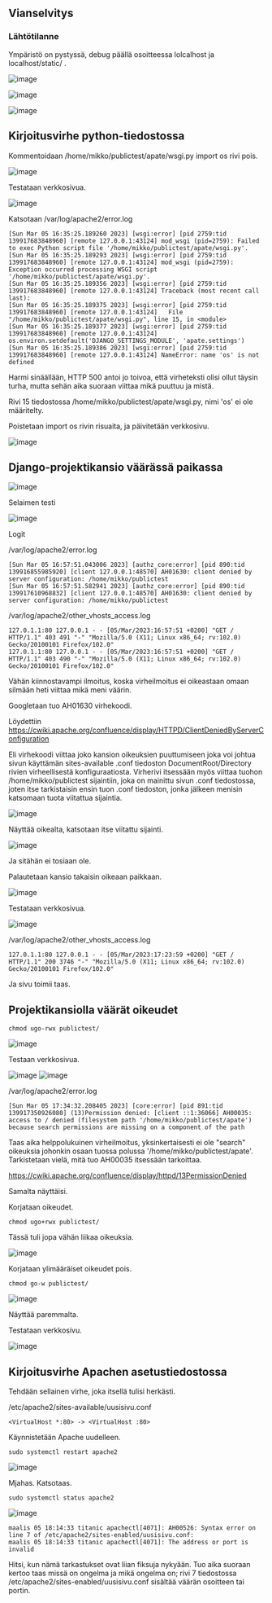 ## Vianselvitys

### Lähtötilanne

Ympäristö on pystyssä, debug päällä osoitteessa lolcalhost ja localhost/static/ .

![image](https://user-images.githubusercontent.com/122888695/222965679-24a10d2d-3f06-4d7e-a817-fb794e76e6e6.png)

![image](https://user-images.githubusercontent.com/122888695/222965687-7d965faa-4183-4375-ac90-4755bec4e985.png)

![image](https://user-images.githubusercontent.com/122888695/222965704-f9335e31-ce6a-4050-9883-eddc2d26a4bc.png)

## Kirjoitusvirhe python-tiedostossa

Kommentoidaan /home/mikko/publictest/apate/wsgi.py import os rivi pois.

![image](https://user-images.githubusercontent.com/122888695/222966915-0e86c591-1b76-442b-8af4-f40d775fa26f.png)

Testataan verkkosivua.

![image](https://user-images.githubusercontent.com/122888695/222966951-13e98670-d179-47ad-af32-0db8b7d6e5d4.png)

Katsotaan /var/log/apache2/error.log

    [Sun Mar 05 16:35:25.189260 2023] [wsgi:error] [pid 2759:tid 139917683848960] [remote 127.0.0.1:43124] mod_wsgi (pid=2759): Failed to exec Python script file '/home/mikko/publictest/apate/wsgi.py'.
    [Sun Mar 05 16:35:25.189293 2023] [wsgi:error] [pid 2759:tid 139917683848960] [remote 127.0.0.1:43124] mod_wsgi (pid=2759): Exception occurred processing WSGI script '/home/mikko/publictest/apate/wsgi.py'.
    [Sun Mar 05 16:35:25.189356 2023] [wsgi:error] [pid 2759:tid 139917683848960] [remote 127.0.0.1:43124] Traceback (most recent call last):
    [Sun Mar 05 16:35:25.189375 2023] [wsgi:error] [pid 2759:tid 139917683848960] [remote 127.0.0.1:43124]   File "/home/mikko/publictest/apate/wsgi.py", line 15, in <module>
    [Sun Mar 05 16:35:25.189377 2023] [wsgi:error] [pid 2759:tid 139917683848960] [remote 127.0.0.1:43124]     os.environ.setdefault('DJANGO_SETTINGS_MODULE', 'apate.settings')
    [Sun Mar 05 16:35:25.189386 2023] [wsgi:error] [pid 2759:tid 139917683848960] [remote 127.0.0.1:43124] NameError: name 'os' is not defined

Harmi sinäällään, HTTP 500 antoi jo toivoa, että virheteksti olisi ollut täysin turha, mutta sehän aika suoraan viittaa mikä puuttuu ja mistä. 

Rivi 15 tiedostossa /home/mikko/publictest/apate/wsgi.py, nimi 'os' ei ole määritelty. 

Poistetaan import os rivin risuaita, ja päivitetään verkkosivu.

![image](https://user-images.githubusercontent.com/122888695/222967665-a0158935-2b47-4e62-9337-103008709782.png)


## Django-projektikansio väärässä paikassa

![image](https://user-images.githubusercontent.com/122888695/222968151-2d7fcb62-c94b-48c4-8070-53ee33f8e291.png)

Selaimen testi

![image](https://user-images.githubusercontent.com/122888695/222968170-fb5e2305-98b1-4d88-b0e4-4661af533c27.png)

Logit

/var/log/apache2/error.log

    [Sun Mar 05 16:57:51.043006 2023] [authz_core:error] [pid 890:tid 139916855985920] [client 127.0.0.1:48570] AH01630: client denied by server configuration: /home/mikko/publictest
    [Sun Mar 05 16:57:51.582941 2023] [authz_core:error] [pid 890:tid 139917610968832] [client 127.0.0.1:48570] AH01630: client denied by server configuration: /home/mikko/publictest

/var/log/apache2/other_vhosts_access.log

    127.0.1.1:80 127.0.0.1 - - [05/Mar/2023:16:57:51 +0200] "GET / HTTP/1.1" 403 491 "-" "Mozilla/5.0 (X11; Linux x86_64; rv:102.0) Gecko/20100101 Firefox/102.0"
    127.0.1.1:80 127.0.0.1 - - [05/Mar/2023:16:57:51 +0200] "GET / HTTP/1.1" 403 490 "-" "Mozilla/5.0 (X11; Linux x86_64; rv:102.0) Gecko/20100101 Firefox/102.0"

Vähän kiinnostavampi ilmoitus, koska virheilmoitus ei oikeastaan omaan silmään heti viittaa mikä meni väärin.

Googletaan tuo AH01630 virhekoodi.

Löydettiin https://cwiki.apache.org/confluence/display/HTTPD/ClientDeniedByServerConfiguration

Eli virhekoodi viittaa joko kansion oikeuksien puuttumiseen joka voi johtua sivun käyttämän sites-available .conf tiedoston DocumentRoot/Directory rivien virheellisestä konfiguraatiosta. Virherivi itsessään myös viittaa tuohon /home/mikko/publictest sijaintiin, joka on mainittu sivun .conf tiedostossa, joten itse tarkistaisin ensin tuon .conf tiedoston, jonka jälkeen menisin katsomaan tuota viitattua sijaintia. 

![image](https://user-images.githubusercontent.com/122888695/222969526-3e08190e-714b-48c8-b11b-901c749d9e9d.png)

Näyttää oikealta, katsotaan itse viitattu sijainti.

![image](https://user-images.githubusercontent.com/122888695/222969461-6d7f42c8-d7c1-4568-ac41-8087ff76c500.png)

Ja sitähän ei tosiaan ole.

Palautetaan kansio takaisin oikeaan paikkaan.

![image](https://user-images.githubusercontent.com/122888695/222969622-22c27da9-88bb-473f-bff1-3845de814f86.png)

Testataan verkkosivua.

![image](https://user-images.githubusercontent.com/122888695/222969636-8383f5bf-8174-4242-8cf4-fbf7bc0c570a.png)


/var/log/apache2/other_vhosts_access.log

    127.0.1.1:80 127.0.0.1 - - [05/Mar/2023:17:23:59 +0200] "GET / HTTP/1.1" 200 3746 "-" "Mozilla/5.0 (X11; Linux x86_64; rv:102.0) Gecko/20100101 Firefox/102.0"
    
Ja sivu toimii taas.


## Projektikansiolla väärät oikeudet

    chmod ugo-rwx publictest/
    
![image](https://user-images.githubusercontent.com/122888695/222970071-2fc216c2-0b76-4a7c-aac9-db42b15a0efb.png)

Testaan verkkosivua.

![image](https://user-images.githubusercontent.com/122888695/222970087-79ec737d-451c-46c6-9e87-91c09bbb3e82.png)
![image](https://user-images.githubusercontent.com/122888695/222970130-bf1c0a72-7822-4fbf-a27f-a25c092b59c9.png)

/var/log/apache2/error.log

    [Sun Mar 05 17:34:32.208405 2023] [core:error] [pid 891:tid 139917350926080] (13)Permission denied: [client ::1:36066] AH00035: access to / denied (filesystem path '/home/mikko/publictest/apate') because search permissions are missing on a component of the path

Taas aika helppolukuinen virheilmoitus, yksinkertaisesti ei ole "search" oikeuksia johonkin osaan tuossa polussa '/home/mikko/publictest/apate'. Tarkistetaan vielä, mitä tuo AH00035 itsessään tarkoittaa. 

https://cwiki.apache.org/confluence/display/httpd/13PermissionDenied

Samalta näyttäisi.

Korjataan oikeudet.

    chmod ugo+rwx publictest/
    
Tässä tuli jopa vähän liikaa oikeuksia.

![image](https://user-images.githubusercontent.com/122888695/222971023-1ede4f6f-c04a-4a68-a81f-6dbd7c675d7d.png)

Korjataan ylimääräiset oikeudet pois.

    chmod go-w publictest/
    
![image](https://user-images.githubusercontent.com/122888695/222971054-3c4b815f-3e55-45ae-9738-7c04fd74f8b8.png)

Näyttää paremmalta.

Testataan verkkosivu.

![image](https://user-images.githubusercontent.com/122888695/222971903-9514c7d5-bc2b-41c9-afc8-02b01a115de1.png)

## Kirjoitusvirhe Apachen asetustiedostossa

Tehdään sellainen virhe, joka itsellä tulisi herkästi.

/etc/apache2/sites-available/uusisivu.conf

    <VirtualHost *:80> -> <VirtualHost :80>

Käynnistetään Apache uudelleen.

    sudo systemctl restart apache2
    
![image](https://user-images.githubusercontent.com/122888695/222972443-9667f675-cb58-479d-913e-9339b03dd08b.png)

Mjahas. Katsotaas.

    sudo systemctl status apache2
    
![image](https://user-images.githubusercontent.com/122888695/222972484-3b7d83ee-ab47-45e5-ad38-42b078dcf059.png)

    maalis 05 18:14:33 titanic apachectl[4071]: AH00526: Syntax error on line 7 of /etc/apache2/sites-enabled/uusisivu.conf:
    maalis 05 18:14:33 titanic apachectl[4071]: The address or port is invalid

Hitsi, kun nämä tarkastukset ovat liian fiksuja nykyään. Tuo aika suoraan kertoo taas missä on ongelma ja mikä ongelma on; rivi 7 tiedostossa /etc/apache2/sites-enabled/uusisivu.conf sisältää väärän osoitteen tai portin. 
